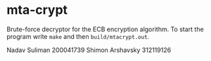 # mta-crypt
Brute-force decryptor for the ECB encryption algorithm.
To start the program write `make` and then `build/mtacrypt.out`.

Nadav Suliman 200041739
Shimon Arshavsky 312119126